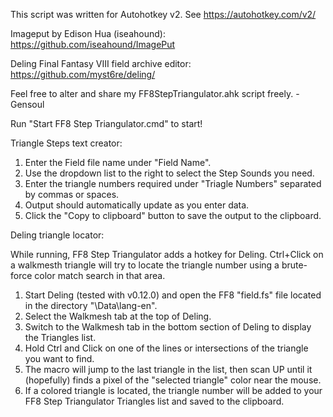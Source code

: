 This script was written for Autohotkey v2. See https://autohotkey.com/v2/

Imageput by Edison Hua (iseahound): https://github.com/iseahound/ImagePut

Deling Final Fantasy VIII field archive editor: https://github.com/myst6re/deling/

Feel free to alter and share my FF8StepTriangulator.ahk script freely.  -Gensoul

Run "Start FF8 Step Triangulator.cmd" to start!


Triangle Steps text creator:

1. Enter the Field file name under "Field Name". 
2. Use the dropdown list to the right to select the Step Sounds you need.
3. Enter the triangle numbers required under "Triagle Numbers" separated by commas or spaces.
4. Output should automatically update as you enter data.
5. Click the "Copy to clipboard" button to save the output to the clipboard. 


Deling triangle locator:

While running, FF8 Step Triangulator adds a hotkey for Deling. 
Ctrl+Click on a walkmesth triangle will try to locate the triangle number using a brute-force color match search in that area.

1. Start Deling (tested with v0.12.0) and open the FF8 "field.fs" file located in the directory "\Data\lang-en".
2. Select the Walkmesh tab at the top of Deling. 
3. Switch to the Walkmesh tab in the bottom section of Deling to display the Triangles list. 
4. Hold Ctrl and Click on one of the lines or intersections of the triangle you want to find. 
5. The macro will jump to the last triangle in the list, then scan UP until it (hopefully) finds a pixel of the "selected triangle" color near the mouse.
6. If a colored triangle is located, the triangle number will be added to your FF8 Step Triangulator Triangles list and saved to the clipboard.
